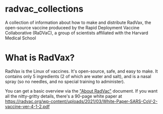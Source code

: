# radvac_collections
A collection of information about how to make and distribute RadVax, the open-source vaccine produceed by the Rapid Deployment Vaccine Collaborative (RaDVaC), a group of scientists affiliated with the Harvard Medical School

# What is RadVax?
RadVax is the Linux of vaccines.  It's open-source, safe, and easy to make.  It contains only 5 ingredients (2 of which are water and salt), and is a nasal spray (so no needles, and no special training to administer).

You can get a basic overview via the ["About RadVac"](./about_radvac.md) document.  If you want all the nitty-gritty details, there's a 90-page white paper at https://radvac.org/wp-content/uploads/2021/03/White-Paper-SARS-CoV-2-vaccine-ver-4-1-2.pdf

